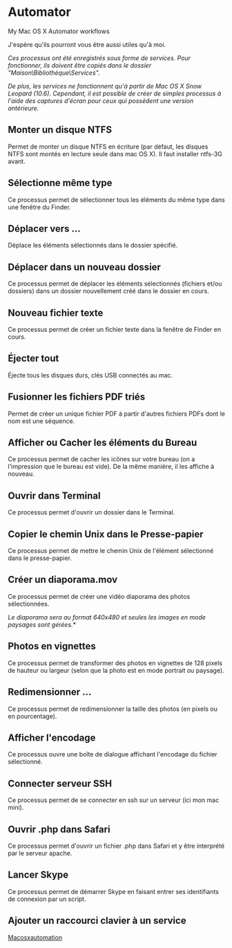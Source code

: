 # Automator

My Mac OS X Automator workflows

J'espère qu'ils pourront vous être aussi utiles qu'à moi.

*Ces processus ont été enregistrés sous forme de services. Pour fonctionner, ils doivent être copiés dans le dossier "Maison\Bibliothèque\Services".*

*De plus, les services ne fonctionnent qu'à partir de Mac OS X Snow Leopard (10.6). Cependant, il est possible de créer de simples processus à l'aide des captures d'écran pour ceux qui possèdent une version antérieure.*


## Monter un disque NTFS ##

Permet de monter un disque NTFS en écriture (par défaut, les disques NTFS sont montés en lecture seule dans mac OS X).
Il faut installer ntfs-3G avant.

## Sélectionne même type

Ce processus permet de sélectionner tous les éléments du même type dans une fenêtre du Finder.

## Déplacer vers ...

Déplace les éléments sélectionnés dans le dossier spécifié.

## Déplacer dans un nouveau dossier

Ce processus permet de déplacer les éléments sélectionnés (fichiers et/ou dossiers) dans un dossier nouvellement créé dans le dossier en cours.


## Nouveau fichier texte

Ce processus permet de créer un fichier texte dans la fenêtre de Finder en cours.

## Éjecter tout

Éjecte tous les disques durs, clés USB connectés au mac.


## Fusionner les fichiers PDF triés

Permet de créer un unique fichier PDF à partir d'autres fichiers PDFs dont le nom est une séquence.


## Afficher ou Cacher les éléments du Bureau

Ce processus permet de cacher les icônes sur votre bureau (on a l'impression que le bureau est vide). De la même manière, il les affiche à nouveau.


## Ouvrir dans Terminal

Ce processus permet d'ouvrir un dossier dans le Terminal.


## Copier le chemin Unix dans le Presse-papier

Ce processus permet de mettre le chemin Unix de l'élément sélectionné dans le presse-papier.


## Créer un diaporama.mov

Ce processus permet de créer une vidéo diaporama des photos sélectionnées.

*Le diaporama sera au format 640x480 et seules les images en mode paysages sont gérées.**


## Photos en vignettes

Ce processus permet de transformer des photos en vignettes de 128 pixels de hauteur ou largeur (selon que la photo est en mode portrait ou paysage).


## Redimensionner ...

Ce processus permet de redimensionner la taille des photos (en pixels ou en pourcentage).


## Afficher l'encodage

Ce processus ouvre une boîte de dialogue affichant l'encodage du fichier sélectionné.


## Connecter serveur SSH

Ce processus permet de se connecter en ssh sur un serveur (ici mon mac mini).


## Ouvrir .php dans Safari

Ce processus permet d'ouvrir un fichier .php dans Safari et y être interprété par le serveur apache.


## Lancer Skype

Ce processus permet de démarrer Skype en faisant entrer ses identifiants de connexion par un script.


## Ajouter un raccourci clavier à un service ##

[Macosxautomation](<http://helposx.apple.com/apdredirects/en/redir8121.html>)
